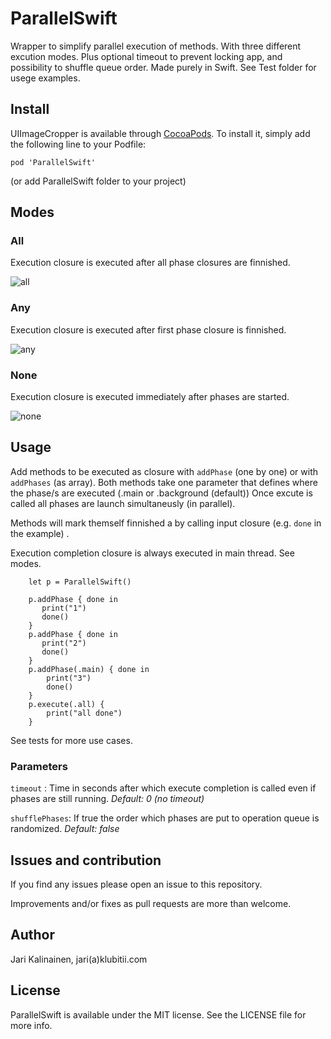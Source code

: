 # ParallelSwift

Wrapper to simplify parallel execution of methods. With three different excution modes. 
Plus optional timeout to prevent locking app, and possibility to shuffle queue order.
Made purely in Swift. See Test folder for usege examples.

## Install
UIImageCropper is available through [CocoaPods](http://cocoapods.org). To install
it, simply add the following line to your Podfile:

```
pod 'ParallelSwift'
```

(or add ParallelSwift folder to your project)


## Modes
### All
Execution closure is executed after all phase closures are finnished.

 ![all](https://github.com/jvk75/ParallelSwift/raw/master/img/all.png "all")

### Any
Execution closure is executed after first phase closure is finnished.

![any](https://github.com/jvk75/ParallelSwift/raw/master/img/any.png "any")

### None
Execution closure is executed immediately after phases are started.

![none](https://github.com/jvk75/ParallelSwift/raw/master/img/none.png "none")


## Usage 

Add methods to be executed as  closure with ```addPhase``` (one by one) or with ```addPhases``` (as array).
Both methods take one parameter that defines where the phase/s are executed (.main or .background (default)) 
Once excute is called all phases are launch simultaneusly (in parallel). 

Methods will mark themself finnished a by calling input closure (e.g. ```done``` in the example) .

Execution completion closure is always executed in main thread. See modes.

```
    let p = ParallelSwift()

    p.addPhase { done in
       print("1")
       done()
    }
    p.addPhase { done in
       print("2")
       done()
    }
    p.addPhase(.main) { done in
        print("3")
        done()
    }
    p.execute(.all) {
        print("all done")
    }
```

See tests for more use cases.

### Parameters

```timeout``` : Time in seconds after which execute completion is called even if phases are still running. *Default: 0 (no timeout)*

```shufflePhases```: If true the order which phases are put to operation queue is randomized. *Default: false*

## Issues and contribution

If you find any issues please open an issue to this repository.

Improvements and/or fixes as pull requests are more than welcome.

## Author

Jari Kalinainen, jari(a)klubitii.com

## License

ParallelSwift is available under the MIT license. See the LICENSE file for more info.
